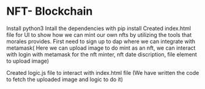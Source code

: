 # NFT- Blockchain
Install python3 Intall the dependencies with pip install Created index.html file for UI to show how we can mint our own nfts by utilizing the tools that morales provides. First need to sign up to dap where we can integrate with metamask( Here we can upload image to do mint as an nft, we can interact with login with metamask for the nft minter, nft date discription, file element to upload image)

Created logic.js file to interact with index.html file (We have written the code to fetch the uploaded image and logic to do it)
